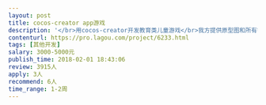 ```yaml
---                
layout: post       
title: cocos-creator app游戏           
description: '</br>用cocos-creator开发教育类儿童游戏</br>我方提供原型图和所有需要的资源文件，全部打包好</br></br>1 需要cocos-creator开发经验2年以上</br>2 使用cocos-creator开发过包含gif，配音，视频类的游戏</br>3 价格预算为单集预算，每集工作量会有差别</br>'     
contenturl: https://pro.lagou.com/project/6233.html      
tags: [其他开发]            
salary: 3000-5000元          
publish_time: 2018-02-01 18:43:06         
review: 3915人                   
apply: 3人                   
recommend: 6人                   
time_range: 1-2周              
---                 
```

